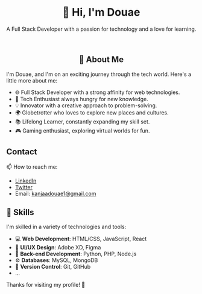 
<!--
**Douaekanjaa/Douaekanjaa** is a ✨ _special_ ✨ repository because its `README.md` (this file) appears on your GitHub profile.

Here are some ideas to get you started:

- 🔭 I’m currently working on ...
- 🌱 I’m currently learning ...
- 👯 I’m looking to collaborate on ...
- 🤔 I’m looking for help with ...
- 💬 Ask me about ...
- 📫 How to reach me: ...
- 😄 Pronouns: ...
- ⚡ Fun fact: ...
-->
<div align="center">
  <h1>👋 Hi, I'm Douae </h1>
  <p>A Full Stack Developer with a passion for technology and a love for learning.</p>
</div>

<br>

## <div align="center">🚀 About Me</div>


I'm Douae, and I'm on an exciting journey through the tech world. Here's a little more about me:

- 🌐 Full Stack Developer with a strong affinity for web technologies.
- 🌱 Tech Enthusiast always hungry for new knowledge.
- 💡 Innovator with a creative approach to problem-solving.
- 🌍 Globetrotter who loves to explore new places and cultures.
- 📚 Lifelong Learner, constantly expanding my skill set.
- 🎮 Gaming enthusiast, exploring virtual worlds for fun.

## Contact

📫 How to reach me:

- [LinkedIn](www.linkedin.com/in/douae-kanjaa-2728b5270)
- [Twitter](https://twitter.com/DouaeKanjaa)
- Email: kanjaadouae1@gmail.com

## 💼 Skills

I'm skilled in a variety of technologies and tools:

- 💻 **Web Development**: HTML/CSS, JavaScript, React
- 🌈 **UI/UX Design**: Adobe XD, Figma
- 🐍 **Back-end Development**: Python, PHP, Node.js
- ⚙️ **Databases**: MySQL, MongoDB
- 🚀 **Version Control**: Git, GitHub
- ...



Thanks for visiting my profile! 🚀
